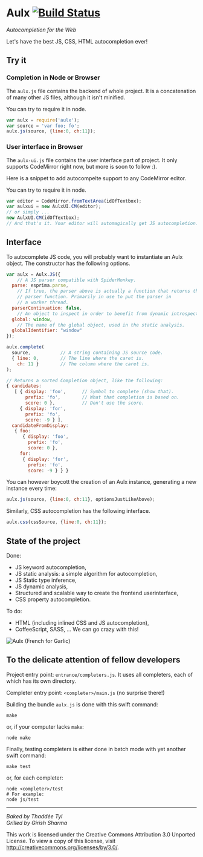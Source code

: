 # Aulx [![Build Status](https://travis-ci.org/espadrine/aulx.png)](https://travis-ci.org/espadrine/aulx)


*Autocompletion for the Web*

Let's have the best JS, CSS, HTML autocompletion ever!

## Try it

### Completion in Node or Browser
The `aulx.js` file contains the backend of whole project. It is a concatenation
of many other JS files, although it isn't minified.

You can try to require it in node.

```javascript
var aulx = require('aulx');
var source = 'var foo; fo';
aulx.js(source, {line:0, ch:11});
```

### User interface in Browser
The `aulx-ui.js` file contains the user interface part of project. It only
supports CodeMirror right now, but more is soon to follow :).

Here is a snippet to add autocompelte support to any CodeMirror editor.

You can try to require it in node.

```javascript
var editor = CodeMirror.fromTextArea(idOfTextbox);
var aulxui = new AulxUI.CM(editor);
// or simply ...
new AulxUI.CM(idOfTextbox);
// And that's it. Your editor will automagically get JS autocompletion.
```

## Interface

To autocomplete JS code, you will probably want to instantiate an Aulx object.
The constructor has the following options.

```javascript
var aulx = Aulx.JS({
    // A JS parser compatible with SpiderMonkey.
  parse: esprima.parse,
    // If true, the parser above is actually a function that returns the
    // parser function. Primarily in use to put the parser in
    // a worker thread.
  parserContinuation: false,
    // An object to inspect in order to benefit from dynamic introspection.
  global: window,
    // The name of the global object, used in the static analysis.
  globalIdentifier: "window"
});

aulx.complete(
  source,           // A string containing JS source code.
  { line: 0,        // The line where the caret is.
    ch: 11 }        // The column where the caret is.
);

// Returns a sorted Completion object, like the following:
{ candidates:
   [ { display: 'foo',      // Symbol to complete (show that).
       prefix: 'fo',        // What that completion is based on.
       score: 0 },          // Don't use the score.
     { display: 'for',
       prefix: 'fo',
       score: -9 } ],
  candidateFromDisplay:
   { foo:
      { display: 'foo',
        prefix: 'fo',
        score: 0 },
     for:
      { display: 'for',
        prefix: 'fo',
        score: -9 } } }
```

You can however boycott the creation of an Aulx instance, generating a new
instance every time:

```javascript
aulx.js(source, {line:0, ch:11}, optionsJustLikeAbove);
```

Similarly, CSS autocompletion has the following interface.

```javascript
aulx.css(cssSource, {line:0, ch:11});
```

## State of the project

Done:

- JS keyword autocompletion,
- JS static analysis: a simple algorithm for autocompletion,
- JS Static type inference,
- JS dynamic analysis,
- Structured and scalable way to create the frontend userinterface,
- CSS property autocompletion.

To do:

- HTML (including inlined CSS and JS autocompletion),
- CoffeeScript, SASS, … We can go crazy with this!


![Aulx (French for Garlic)](http://upload.wikimedia.org/wikipedia/commons/thumb/f/fb/Allium_sativum._Restra_de_allos_de_Oroso-_Galiza.jpg/640px-Allium_sativum._Restra_de_allos_de_Oroso-_Galiza.jpg "Photographer: Luis Miguel Bugallo Sánchez")


## To the delicate attention of fellow developers

Project entry point: `entrance/completers.js`.
It uses all completers, each of which has its own directory.

Completer entry point: `<completer>/main.js` (no surprise there!)

Building the bundle `aulx.js` is done with this swift command:

    make

or, if your computer lacks `make`:

    node make

Finally, testing completers is either done in batch mode with yet another
swift command:

    make test

or, for each completer:

    node <completer>/test
    # For example:
    node js/test

----

*Baked by Thaddée Tyl
<br>Grilled by Girish Sharma*

This work is licensed under the Creative Commons Attribution 3.0 Unported
License. To view a copy of this license, visit
http://creativecommons.org/licenses/by/3.0/.
